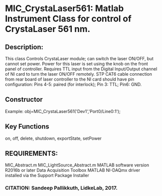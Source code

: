 # MIC_CrystaLaser561: Matlab Instrument Class for control of CrystaLaser 561 nm.

## Description:
This class Controls CrystaLaser module; can switch the laser ON/OFF, but cannot
set power. Power for this laser is set using the knob on the front
panel of controller.
Requires TTL input from the Digital Input/Output channel of NI card
to turn the laser ON/OFF remotely. STP CAT6 cable connection from
rear board of laser controller to the NI card should have pin
configuration: Pins 4-5: paired (for interlock); Pin 3: TTL;
Pin6: GND.

## Constructor
Example: obj=MIC_CrystaLaser561('Dev1','Port0/Line0:1');

## Key Functions
on, off, delete, shutdown, exportState, setPower

## REQUIREMENTS:
MIC_Abstract.m
MIC_LightSource_Abstract.m
MATLAB software version R2016b or later
Data Acquisition Toolbox
MATLAB NI-DAQmx driver installed via the Support Package Installer

### CITATION: Sandeep Pallikkuth, LidkeLab, 2017.

